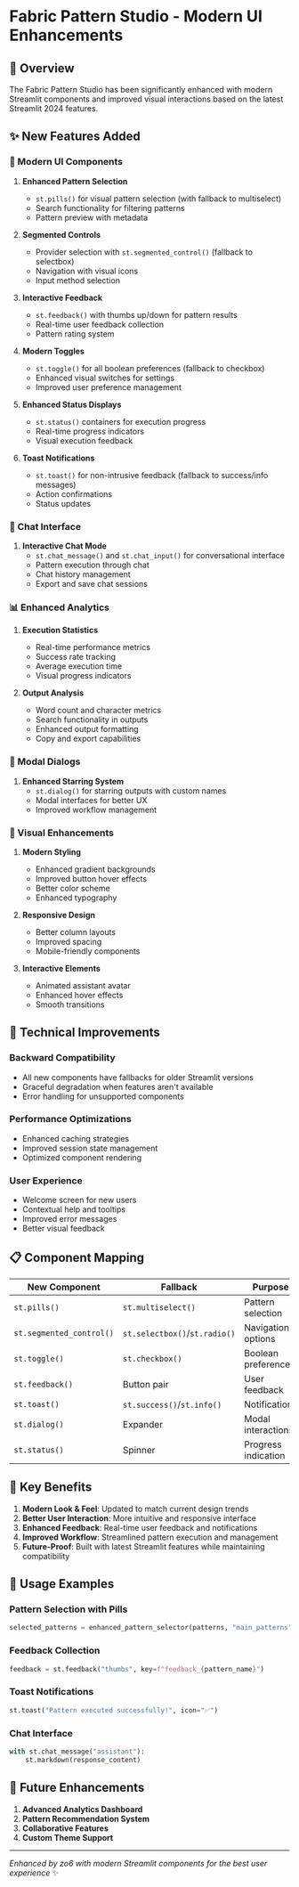 # Fabric Pattern Studio - Modern UI Enhancements

## 🚀 Overview

The Fabric Pattern Studio has been significantly enhanced with modern Streamlit components and improved visual interactions based on the latest Streamlit 2024 features.

## ✨ New Features Added

### 🎨 Modern UI Components

1. **Enhanced Pattern Selection**
   - `st.pills()` for visual pattern selection (with fallback to multiselect)
   - Search functionality for filtering patterns
   - Pattern preview with metadata

2. **Segmented Controls**
   - Provider selection with `st.segmented_control()` (fallback to selectbox)
   - Navigation with visual icons
   - Input method selection

3. **Interactive Feedback**
   - `st.feedback()` with thumbs up/down for pattern results
   - Real-time user feedback collection
   - Pattern rating system

4. **Modern Toggles**
   - `st.toggle()` for all boolean preferences (fallback to checkbox)
   - Enhanced visual switches for settings
   - Improved user preference management

5. **Enhanced Status Displays**
   - `st.status()` containers for execution progress
   - Real-time progress indicators
   - Visual execution feedback

6. **Toast Notifications**
   - `st.toast()` for non-intrusive feedback (fallback to success/info messages)
   - Action confirmations
   - Status updates

### 💬 Chat Interface

1. **Interactive Chat Mode**
   - `st.chat_message()` and `st.chat_input()` for conversational interface
   - Pattern execution through chat
   - Chat history management
   - Export and save chat sessions

### 📊 Enhanced Analytics

1. **Execution Statistics**
   - Real-time performance metrics
   - Success rate tracking
   - Average execution time
   - Visual progress indicators

2. **Output Analysis**
   - Word count and character metrics
   - Search functionality in outputs
   - Enhanced output formatting
   - Copy and export capabilities

### 🎯 Modal Dialogs

1. **Enhanced Starring System**
   - `st.dialog()` for starring outputs with custom names
   - Modal interfaces for better UX
   - Improved workflow management

### 🎨 Visual Enhancements

1. **Modern Styling**
   - Enhanced gradient backgrounds
   - Improved button hover effects
   - Better color scheme
   - Enhanced typography

2. **Responsive Design**
   - Better column layouts
   - Improved spacing
   - Mobile-friendly components

3. **Interactive Elements**
   - Animated assistant avatar
   - Enhanced hover effects
   - Smooth transitions

## 🔧 Technical Improvements

### Backward Compatibility
- All new components have fallbacks for older Streamlit versions
- Graceful degradation when features aren't available
- Error handling for unsupported components

### Performance Optimizations
- Enhanced caching strategies
- Improved session state management
- Optimized component rendering

### User Experience
- Welcome screen for new users
- Contextual help and tooltips
- Improved error messages
- Better visual feedback

## 📋 Component Mapping

| New Component | Fallback | Purpose |
|---------------|----------|---------|
| `st.pills()` | `st.multiselect()` | Pattern selection |
| `st.segmented_control()` | `st.selectbox()`/`st.radio()` | Navigation & options |
| `st.toggle()` | `st.checkbox()` | Boolean preferences |
| `st.feedback()` | Button pair | User feedback |
| `st.toast()` | `st.success()`/`st.info()` | Notifications |
| `st.dialog()` | Expander | Modal interactions |
| `st.status()` | Spinner | Progress indication |

## 🎯 Key Benefits

1. **Modern Look & Feel**: Updated to match current design trends
2. **Better User Interaction**: More intuitive and responsive interface
3. **Enhanced Feedback**: Real-time user feedback and notifications
4. **Improved Workflow**: Streamlined pattern execution and management
5. **Future-Proof**: Built with latest Streamlit features while maintaining compatibility

## 🚀 Usage Examples

### Pattern Selection with Pills
```python
selected_patterns = enhanced_pattern_selector(patterns, "main_patterns")
```

### Feedback Collection
```python
feedback = st.feedback("thumbs", key=f"feedback_{pattern_name}")
```

### Toast Notifications
```python
st.toast("Pattern executed successfully!", icon="✅")
```

### Chat Interface
```python
with st.chat_message("assistant"):
    st.markdown(response_content)
```

## 🔮 Future Enhancements

1. **Advanced Analytics Dashboard**
2. **Pattern Recommendation System**
3. **Collaborative Features**
4. **Custom Theme Support**

---

*Enhanced by zo6 with modern Streamlit components for the best user experience* ✨
